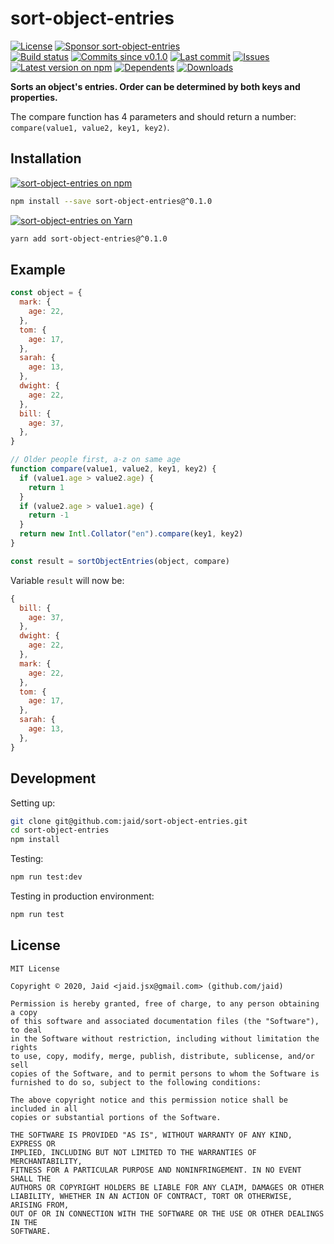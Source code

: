 # sort-object-entries


<a href="https://raw.githubusercontent.com/jaid/sort-object-entries/master/license.txt"><img src="https://img.shields.io/github/license/jaid/sort-object-entries?style=flat-square" alt="License"/></a> <a href="https://github.com/sponsors/jaid"><img src="https://img.shields.io/badge/<3-Sponsor-FF45F1?style=flat-square" alt="Sponsor sort-object-entries"/></a>  
<a href="https://actions-badge.atrox.dev/jaid/sort-object-entries/goto"><img src="https://img.shields.io/endpoint.svg?style=flat-square&url=https%3A%2F%2Factions-badge.atrox.dev%2Fjaid%2Fsort-object-entries%2Fbadge" alt="Build status"/></a> <a href="https://github.com/jaid/sort-object-entries/commits"><img src="https://img.shields.io/github/commits-since/jaid/sort-object-entries/v0.1.0?style=flat-square&logo=github" alt="Commits since v0.1.0"/></a> <a href="https://github.com/jaid/sort-object-entries/commits"><img src="https://img.shields.io/github/last-commit/jaid/sort-object-entries?style=flat-square&logo=github" alt="Last commit"/></a> <a href="https://github.com/jaid/sort-object-entries/issues"><img src="https://img.shields.io/github/issues/jaid/sort-object-entries?style=flat-square&logo=github" alt="Issues"/></a>  
<a href="https://npmjs.com/package/sort-object-entries"><img src="https://img.shields.io/npm/v/sort-object-entries?style=flat-square&logo=npm&label=latest%20version" alt="Latest version on npm"/></a> <a href="https://github.com/jaid/sort-object-entries/network/dependents"><img src="https://img.shields.io/librariesio/dependents/npm/sort-object-entries?style=flat-square&logo=npm" alt="Dependents"/></a> <a href="https://npmjs.com/package/sort-object-entries"><img src="https://img.shields.io/npm/dm/sort-object-entries?style=flat-square&logo=npm" alt="Downloads"/></a>

**Sorts an object's entries. Order can be determined by both keys and properties.**


The compare function has 4 parameters and should return a number: `compare(value1, value2, key1, key2)`.


## Installation
<a href="https://npmjs.com/package/sort-object-entries"><img src="https://img.shields.io/badge/npm-sort--object--entries-C23039?style=flat-square&logo=npm" alt="sort-object-entries on npm"/></a>
```bash
npm install --save sort-object-entries@^0.1.0
```
<a href="https://yarnpkg.com/package/sort-object-entries"><img src="https://img.shields.io/badge/Yarn-sort--object--entries-2F8CB7?style=flat-square&logo=yarn&logoColor=white" alt="sort-object-entries on Yarn"/></a>
```bash
yarn add sort-object-entries@^0.1.0
```



## Example

```javascript
const object = {
  mark: {
    age: 22,
  },
  tom: {
    age: 17,
  },
  sarah: {
    age: 13,
  },
  dwight: {
    age: 22,
  },
  bill: {
    age: 37,
  },
}

// Older people first, a-z on same age
function compare(value1, value2, key1, key2) {
  if (value1.age > value2.age) {
    return 1
  }
  if (value2.age > value1.age) {
    return -1
  }
  return new Intl.Collator("en").compare(key1, key2)
}

const result = sortObjectEntries(object, compare)

```

Variable `result` will now be:

```javascript
{
  bill: {
    age: 37,
  },
  dwight: {
    age: 22,
  },
  mark: {
    age: 22,
  },
  tom: {
    age: 17,
  },
  sarah: {
    age: 13,
  },
}
```













## Development



Setting up:
```bash
git clone git@github.com:jaid/sort-object-entries.git
cd sort-object-entries
npm install
```
Testing:
```bash
npm run test:dev
```
Testing in production environment:
```bash
npm run test
```


## License
```text
MIT License

Copyright © 2020, Jaid <jaid.jsx@gmail.com> (github.com/jaid)

Permission is hereby granted, free of charge, to any person obtaining a copy
of this software and associated documentation files (the "Software"), to deal
in the Software without restriction, including without limitation the rights
to use, copy, modify, merge, publish, distribute, sublicense, and/or sell
copies of the Software, and to permit persons to whom the Software is
furnished to do so, subject to the following conditions:

The above copyright notice and this permission notice shall be included in all
copies or substantial portions of the Software.

THE SOFTWARE IS PROVIDED "AS IS", WITHOUT WARRANTY OF ANY KIND, EXPRESS OR
IMPLIED, INCLUDING BUT NOT LIMITED TO THE WARRANTIES OF MERCHANTABILITY,
FITNESS FOR A PARTICULAR PURPOSE AND NONINFRINGEMENT. IN NO EVENT SHALL THE
AUTHORS OR COPYRIGHT HOLDERS BE LIABLE FOR ANY CLAIM, DAMAGES OR OTHER
LIABILITY, WHETHER IN AN ACTION OF CONTRACT, TORT OR OTHERWISE, ARISING FROM,
OUT OF OR IN CONNECTION WITH THE SOFTWARE OR THE USE OR OTHER DEALINGS IN THE
SOFTWARE.
```
